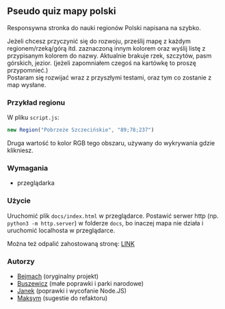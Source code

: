 ## Pseudo quiz mapy polski

Responsywna stronka do nauki regionów Polski napisana na szybko.

Jeżeli chcesz przyczynić się do rozwoju,  prześlij mapę z każdym regionem/rzeką/górą itd.  zaznaczoną innym kolorem oraz wyślij listę z przypisanym kolorem do nazwy.  Aktualnie brakuje rzek,  szczytów,  pasm górskich,  jezior.  (jeżeli zapomniałem czegoś na kartówkę to proszę przypomnieć.)  
Postaram się rozwijać wraz z przyszłymi testami,  oraz tym co zostanie z map wysłane.

### Przykład regionu
W pliku `script.js`:
```js
new Region("Pobrzeże Szczecińskie", "89;78;237")
```
Druga wartość to kolor RGB tego obszaru, używany do wykrywania gdzie klikniesz.

### Wymagania 

- przeglądarka

### Użycie

Uruchomić plik `docs/index.html` w przeglądarce. Postawić serwer http (np. `python3 -m http.server`) w folderze `docs`, bo inaczej mapa nie działa i uruchomić localhosta w przeglądarce.

Można też odpalić zahostowaną stronę: [LINK](https://bejmach.github.io/MapOfPoland)

### Autorzy
- [Bejmach](https://github.com/Bejmach) (oryginalny projekt)
- [Buszewicz](https://github.com/Buszewicz) (małe poprawki i parki narodowe)
- [Janek](https://github.com/creeper82) (poprawki i wycofanie Node.JS)
- [Maksym](https://github.com/iLoveReact) (sugestie do refaktoru)
